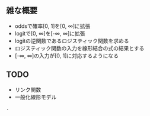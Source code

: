 ## 雑な概要
- oddsで確率[0, 1]を[0, ∞]に拡張
- logitで[0, ∞]を[-∞, ∞]に拡張
- logitの逆関数であるロジスティック関数を求める
- ロジスティック関数の入力を線形結合の式の結果とする
- [-∞, ∞]の入力が[0, 1]に対応するようになる

## TODO
- リンク関数
- 一般化線形モデル

```
.
```
